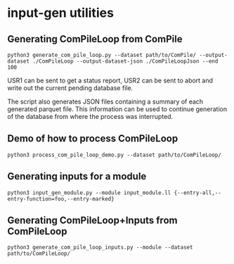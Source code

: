 # input-gen utilities

## Generating ComPileLoop from ComPile
``` shell
python3 generate_com_pile_loop.py --dataset path/to/ComPile/ --output-dataset ./ComPileLoop --output-dataset-json ./ComPileLoopJson --end 100
```

USR1 can be sent to get a status report, USR2 can be sent to abort and write out
the current pending database file.

The script also generates JSON files containing a summary of each generated
parquet file. This information can be used to continue generation of the
database from where the process was interrupted. 

## Demo of how to process ComPileLoop

``` shell
python3 process_com_pile_loop_demo.py --dataset path/to/ComPileLoop/
```

## Generating inputs for a module

``` shell
python3 input_gen_module.py --module input_module.ll {--entry-all,--entry-function=foo,--entry-marked}
```

## Generating ComPileLoop+Inputs from ComPileLoop

``` shell
python3 generate_com_pile_loop_inputs.py --module --dataset path/to/ComPileLoop/
```
